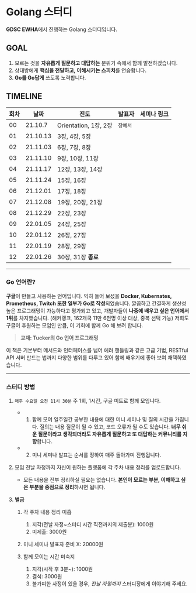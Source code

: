 # Golang 스터디

**GDSC EWHA**에서 진행하는 Golang 스터디입니다.

## GOAL

1. 모르는 것을 **자유롭게 질문하고 대답하는** 분위기 속에서 함께 발전하겠습니다.
2. 상대방에게 **핵심을 전달하고, 이해시키는 스피치**를 연습합니다.
3. **Go를 Go답게** 쓰도록 노력합니다.

## TIMELINE

|회차|날짜|진도|발표자|세미나 링크|
|---|---|---|---|---|
|00|21.10.7|Orientation, 1장, 2장|`장예서`| |
|01|21.10.13|3장, 4장, 5장| | |
|02|21.11.03|6장, 7장, 8장| | |
|03|21.11.10|9장, 10장, 11장| | |
|04|21.11.17|12장, 13장, 14장| | |
|05|21.11.24|15장, 16장| | |
|06|21.12.01|17장, 18장| | |
|07|21.12.08|19장, 20장, 21장| | |
|08|21.12.29|22장, 23장| | |
|09|22.01.05|24장, 25장| | |
|10|22.01.12|26장, 27장| | |
|11|22.01.19|28장, 29장| | |
|12|22.01.26|30장, 31장 **종료**| | |

---

### Go 언어란?

**구글**이 만들고 사용하는 언어입니다. 익히 들어 보셨을 **Docker, Kubernates, Prometheus, Twitch 또한 일부가 Go로 작성**되었습니다. 깔끔하고 간결하게 생산성 높은 프로그래밍이 가능하다고 평가되고 있고, 
개발자들이 **나중에 배우고 싶은 언어에서 1위**를 차지했습니다. (해커랭크, 162개국 11만 6천명 이상 대상, 중복 선택 가능)
저희도 구글이 후원하는 모임인 만큼, 이 기회에 함께 Go 해 보려 합니다. 

> **교재: Tucker의 Go 언어 프로그래밍**

이 책은 기본부터 메서드와 인터페이스를 넘어 에러 핸들링과 같은 고급 기법, RESTful API 서버 만드는 법까지 다양한 범위를 다루고 있어 함께 배우기에 좋아 보여 채택하였습니다.

---

### **스터디 방법**

1. `매주 수요일 오전 11시 30분` 주 1회, 1시간, 구글 미트로 함께 모입니다.
   
    - 1. 함께 모여 일주일간 공부한 내용에 대한 미니 세미나 및 질의 시간을 가집니다.
       질의는 내용 질문이 될 수 있고, 코드 오류가 될 수도 있습니다. 
       **너무 쉬운 질문이라고 생각되더라도 자유롭게 질문하고 또 대답하는 커뮤니티를 지향**합니다.

    - 2. 미니 세미나 발표는 순서를 정하여 매주 돌아가며 진행됩니다.
    

2. 모임 전날 자정까지 자신이 원하는 플랫폼에 각 주차 내용 정리를 업로드합니다.
    - 모든 내용을 전부 정리하실 필요는 없습니다. **본인이 모르는 부분, 이해하고 싶은 부분을 중점으로 정리**하시면 됩니다.


3. **벌금**

    1. 각 주차 내용 정리 미흡
        1. 지각(전날 자정~스터디 시간 직전까지의 제출분): 1000원
        2. 미제출: 3000원

    2. 미니 세미나 발표자 준비 X: 20000원

    3. 함께 모이는 시간 미숙지
        1. 지각(시작 후 3분~): 1000원
        2. 결석: 3000원
        3. 불가피한 사정이 있을 경우, *전날 자정까지* 스터디장에게 이야기해 주세요.